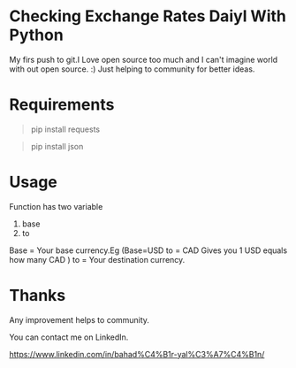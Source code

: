 # Checking Exchange Rates Daiyl With Python

My firs push to git.I Love open source too much and I can't imagine world with out open source. :)
Just helping to community for better ideas.

# Requirements
>pip install requests

>pip install json


# Usage
Function has two variable

1) base 
2) to

Base = Your base currency.Eg (Base=USD to = CAD Gives you 1 USD equals how many CAD )
to = Your destination currency.

# Thanks
Any improvement helps to community.

You can contact me on LinkedIn.

https://www.linkedin.com/in/bahad%C4%B1r-yal%C3%A7%C4%B1n/



